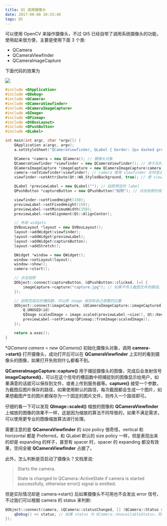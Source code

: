 ```yaml
---
title: Qt 调用摄像头
date: 2017-08-08 10:33:40
tags: Qt
---
```


可以使用 OpenCV 来操作摄像头，不过 Qt5 已经自带了调用系统摄像头的功能，使用起来很方便，主要是使用下面 3 个类:

* QCamera
* QCameraViewfinder
* QCameraImageCapture

下面代码的效果为

![](/img/qt/camera.png)

<!--more-->

```cpp
#include <QApplication>
#include <QDebug>
#include <QCamera>
#include <QCameraViewfinder>
#include <QCameraImageCapture>
#include <QImage>
#include <QPixmap>
#include <QVBoxLayout>
#include <QPushButton>
#include <QLabel>

int main(int argc, char *argv[]) {
    QApplication a(argc, argv);
    a.setStyleSheet("QCameraViewfinder, QLabel { border: 2px dashed grey;}");

    QCamera *camera = new QCamera(); // 摄像头对象
    QCameraViewfinder *viewfinder = new QCameraViewfinder(); // 用于实时显示摄像头图像
    QCameraImageCapture *imageCapture = new QCameraImageCapture(camera); // 用于截取摄像头图像
    camera->setViewfinder(viewfinder); // camera 使用 viewfinder 实时显示图像
    viewfinder->setAttribute(Qt::WA_StyledBackground, true); // 使 viewfinder 能够使用 QSS

    QLabel *previewLabel = new QLabel(""); // 拍照预览的 label
    QPushButton *captureButton = new QPushButton("拍照"); // 点击拍照的按钮

    viewfinder->setFixedHeight(150);
    previewLabel->setFixedHeight(150);
    previewLabel->setMinimumWidth(150);
    previewLabel->setAlignment(Qt::AlignCenter);

    // 布局 widgets
    QVBoxLayout *layout = new QVBoxLayout();
    layout->addWidget(viewfinder);
    layout->addWidget(previewLabel);
    layout->addWidget(captureButton);
    layout->addStretch();

    QWidget *window = new QWidget();
    window->setLayout(layout);
    window->show();
    camera->start();

    // 点击拍照
    QObject::connect(captureButton, &QPushButton::clicked, [=] {
        imageCapture->capture("capture.jpg"); // 如果不传入截图文件的路径，则会使用默认的路径，每次截图生成一个图片
    });

    // 拍照完成后的槽函数，可以把 image 保存到自己想要的位置
    QObject::connect(imageCapture, &QCameraImageCapture::imageCaptured, [=](int id, const QImage &image) {
        Q_UNUSED(id)
        QImage scaledImage = image.scaled(previewLabel->size(), Qt::KeepAspectRatio, Qt::SmoothTransformation);
        previewLabel->setPixmap(QPixmap::fromImage(scaledImage));
    });

    return a.exec();
}
```

**QCamera *camera = new QCamera()** 初始化摄像头对象，调用 **camera->start()** 打开摄像头，成功打开后可以在 **QCameraViewfinder** 上实时的看到摄像头的图像，如果打开失败则什么都看不到。

**QCameraImageCapture::capture()** 用于捕捉摄像头的图像，完成后会发射信号 **imageCaptured()**，可以在这个信号的槽函数中把捕捉到的图像显示给用户，如果满意的话就可以保存到文件，或者上传到服务器等。**capture()** 接受一个参数，为截图后图片保存的路径，如果使用默认的路径，每次截图都会生成一个图片，如果想截图产生的图片都保存为一个固定的图片文件，则传入一个路径即可。

仔细的看一下可以发现 **QImage::scaled()** 缩放的图像和 **QCameraViewfinder** 上缩放的图像的效果不一样，这是因为缩放的算法不同导致的，如果不满足需求，可以使用更专业的图像缩放算法进行处理。

需要注意的是 **QCameraViewfinder** 的 size policy 很奇怪，vertical 和 horizontal 都是 Preferred，和 QLabel 默认的 size policy 一样，但是表现出来的却是 expanding 的样子，甚至有 spacer 时，spacer 的 expanding 都没有效果，空间全被 **QCameraViewfinder** 占据了。

此外，怎么判断是否启动了摄像头？文档里说:

> Starts the camera.
>
> State is changed to QCamera::ActiveState if camera is started successfully, otherwise error() signal is emitted.

但是实际情况却是 camera->start() 后如果摄像头不可用也不会发出 error 信号，不过我们可以根据 camera 的 status 来判断:

```cpp
QObject::connect(camera, &QCamera::statusChanged, [] (QCamera::Status status) {
    qDebug() << status; // 如果 status 为 QCamera::UnavailableStatus，则说明摄像头不可用
});
```

